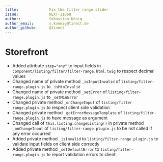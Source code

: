 ```yaml
---
title:              Fix the filter range slider
issue:              NEXT-11068
author:             Sebastian König
author_email:       s.koenig@tinect.de
author_github:      @tinect
---
```

# Storefront
*  Added attribute `step="any"` to input fields in `component/listing/filter/filter-range.html.twig` to respect decimal values
*  Changed name of private method `_isInputInvalid` of `listing/filter-range.plugin.js` to `_isMinInvalid`
*  Changed name of private method `_setError` of `listing/filter-range.plugin.js` to `_setMinError`
*  Changed private method `_onChangeInput` of `listing/filter-range.plugin.js` to respect client side validation
*  Changed private method `_getErrorMessageTemplate` of `listing/filter-range.plugin.js` to have message as argument
*  Changed call of `this.listing.changeListing()` in private method `_onChangeInput` of `listing/filter-range.plugin.js` to be not called if any error occurred
*  Added private method `_isInvalid` to `listing/filter-range.plugin.js` to validate input fields on client side correctly
*  Added private method `_setDefaultError` to `listing/filter-range.plugin.js` to report validation errors to client
